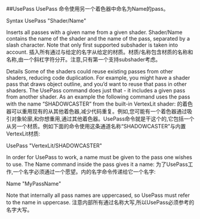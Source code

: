 ##UsePass
UsePass 命令使用另一个着色器中命名为Name的pass。

Syntax
UsePass "Shader/Name"

Inserts all passes with a given name from a given shader. Shader/Name contains the name of the shader and the name of the pass, separated by a slash character. Note that only first supported subshader is taken into account.
插入所有通过与给定的名字从给定的材质。材质/名称包含材质的名称和名称,由一个斜杠字符分开。注意,只有第一个支持subshader考虑。

Details
Some of the shaders could reuse existing passes from other shaders, reducing code duplication. For example, you might have a shader pass that draws object outline, and you’d want to reuse that pass in other shaders. The UsePass command does just that - it includes a given pass from another shader. As an example the following command uses the pass with the name “SHADOWCASTER” from the built-in VertexLit shader:
的着色器可以重用现有的从其他着色器,减少代码重复。例如,您可能有一个着色器通过吸引对象轮廓,和你想重用,通过其他着色器。UsePass命令就是干这个的,它包括一个从另一个材质。例如下面的命令使用这条通道名称“SHADOWCASTER”与内置VertexLit材质:

UsePass "VertexLit/SHADOWCASTER"

In order for UsePass to work, a name must be given to the pass one wishes to use. The Name command inside the pass gives it a name:
为了UsePass工作,一个名字必须通过一个愿望。内的名字命令传递给它一个名字:

Name "MyPassName"

Note that internally all pass names are uppercased, so UsePass must refer to the name in uppercase.
注意内部所有通过名称大写,所以UsePass必须参考的名字大写。






